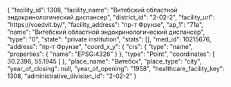 {
    "facility_id": 1308,
    "facility_name": "Витебский областной эндокринологический диспансер",
    "district_id": "2-02-2",
    "facility_url": "https:\/\/voedvit.by\/",
    "facility_address": "пр-т Фрунзе",
    "ap_1": "71в",
    "name": "Витебский областной эндокринологический диспансер",
    "type": "0",
    "state": "private institution",
    "stats": [],
    "med_id": 10215676,
    "address": "пр-т Фрунзе",
    "coord_x_y": {
        "crs": {
            "type": "name",
            "properties": {
                "name": "EPSG:4326"
            }
        },
        "type": "Point",
        "coordinates": [
            30.2396,
            55.1945
        ]
    },
    "place_name": "Витебск",
    "place_type": "city",
    "year_of_closing": null,
    "year_of_opening": "1958",
    "healthcare_facility_key": 1308,
    "administrative_division_id": "2-02-2"
}